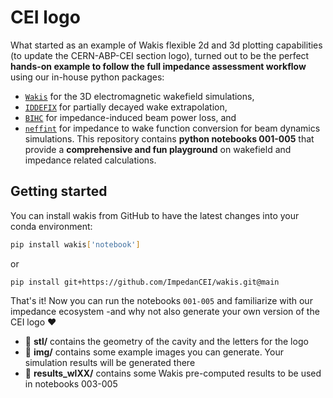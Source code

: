 # CEI logo
What started as an example of Wakis flexible 2d and 3d plotting capabilities (to update the CERN-ABP-CEI section logo), turned out to be the perfect **hands-on example to follow the full impedance assessment workflow** using our in-house python packages: 
* [`Wakis`](https://github.com/ImpedanCEI/wakis) for the 3D electromagnetic wakefield simulations,
* [`IDDEFIX`](https://github.com/ImpedanCEI/IDDEFIX) for partially decayed wake extrapolation,
* [`BIHC`](https://github.com/ImpedanCEI/BIHC) for impedance-induced beam power loss, and
* [`neffint`](https://github.com/ImpedanCEI/neffint) for impedance to wake function conversion for beam dynamics simulations.
This repository contains **python notebooks 001-005** that provide a **comprehensive and fun playground** on wakefield and impedance related calculations.

## Getting started
You can install wakis from GitHub to have the latest changes into your conda environment:
```bash
pip install wakis['notebook']
```
or 
```
pip install git+https://github.com/ImpedanCEI/wakis.git@main
```

That's it! Now you can run the notebooks `001-005` and familiarize with our impedance ecosystem -and why not also generate your own version of the CEI logo :heart:

* :file_folder: **stl/** contains the geometry of the cavity and the letters for the logo
* :file_folder: **img/** contains some example images you can generate. Your simulation results will be generated there
* :file_folder: **results_wlXX/** contains some Wakis pre-computed results to be used in notebooks 003-005
